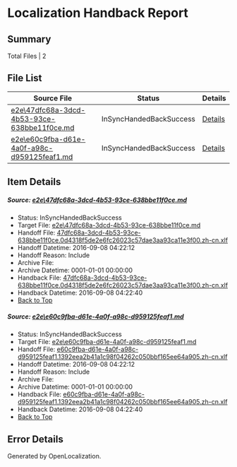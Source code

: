 # <a name='report-top'></a> Localization Handback Report

## Summary
 Total Files | 2

## File List
 Source File | Status | Details 
 ----------- | ------ | ------- 
 [e2e\47dfc68a-3dcd-4b53-93ce-638bbe11f0ce.md](https://github.com/OpenLocalizationTestOrg/ol-test0/blob/77a66e6be5878ed2f7141fd240b7f052693005db/e2e/47dfc68a-3dcd-4b53-93ce-638bbe11f0ce.md) | InSyncHandedBackSuccess | [Details](#65c4511a0a8248c320fabf422ce9a8059d358e4f2)
 [e2e\e60c9fba-d61e-4a0f-a98c-d959125feaf1.md](https://github.com/OpenLocalizationTestOrg/ol-test0/blob/77a66e6be5878ed2f7141fd240b7f052693005db/e2e/e60c9fba-d61e-4a0f-a98c-d959125feaf1.md) | InSyncHandedBackSuccess | [Details](#3dd07ebf8b1013ba460d18c06264d4227038da886)

## Item Details
##### <a name='65c4511a0a8248c320fabf422ce9a8059d358e4f2'></a> Source: [e2e\47dfc68a-3dcd-4b53-93ce-638bbe11f0ce.md](https://github.com/OpenLocalizationTestOrg/ol-test0/blob/77a66e6be5878ed2f7141fd240b7f052693005db/e2e/47dfc68a-3dcd-4b53-93ce-638bbe11f0ce.md)
* Status: InSyncHandedBackSuccess
* Target File: [e2e\47dfc68a-3dcd-4b53-93ce-638bbe11f0ce.md](https://github.com/OpenLocalizationTestOrg/ol-test0-zhcn/blob/c8b0aeabd13df2b3f8e8e431a728e2e7b4964216/e2e/47dfc68a-3dcd-4b53-93ce-638bbe11f0ce.md)
* Handoff File: [47dfc68a-3dcd-4b53-93ce-638bbe11f0ce.0d4318f5de2e6fc26023c57dae3aa93ca11e3f00.zh-cn.xlf](https://github.com/OpenLocalizationTestOrg/ol-test0-handoff/blob/aa9179c4329397aef1e2a19128143b87ff859de2/ol-handoff/OpenLocalizationTestOrg/ol-test0-zhcn/ci/ht/47dfc68a-3dcd-4b53-93ce-638bbe11f0ce.0d4318f5de2e6fc26023c57dae3aa93ca11e3f00.zh-cn.xlf)
* Handoff Datetime: 2016-09-08 04:22:12
* Handoff Reason: Include
* Archive File: 
* Archive Datetime: 0001-01-01 00:00:00
* Handback File: [47dfc68a-3dcd-4b53-93ce-638bbe11f0ce.0d4318f5de2e6fc26023c57dae3aa93ca11e3f00.zh-cn.xlf](https://github.com/OpenLocalizationTestOrg/ol-test0-handback/blob/642c652e5c52613098eaa9445fa02865ac7a3dce/ol-handback/OpenLocalizationTestOrg/ol-test0-zhcn/ci/ht/47dfc68a-3dcd-4b53-93ce-638bbe11f0ce.0d4318f5de2e6fc26023c57dae3aa93ca11e3f00.zh-cn.xlf)
* Handback Datetime: 2016-09-08 04:22:40
* [Back to Top](#report-top)

##### <a name='3dd07ebf8b1013ba460d18c06264d4227038da886'></a> Source: [e2e\e60c9fba-d61e-4a0f-a98c-d959125feaf1.md](https://github.com/OpenLocalizationTestOrg/ol-test0/blob/77a66e6be5878ed2f7141fd240b7f052693005db/e2e/e60c9fba-d61e-4a0f-a98c-d959125feaf1.md)
* Status: InSyncHandedBackSuccess
* Target File: [e2e\e60c9fba-d61e-4a0f-a98c-d959125feaf1.md](https://github.com/OpenLocalizationTestOrg/ol-test0-zhcn/blob/c8b0aeabd13df2b3f8e8e431a728e2e7b4964216/e2e/e60c9fba-d61e-4a0f-a98c-d959125feaf1.md)
* Handoff File: [e60c9fba-d61e-4a0f-a98c-d959125feaf1.1392eea2b41a1c98f04262c050bbf165ee64a905.zh-cn.xlf](https://github.com/OpenLocalizationTestOrg/ol-test0-handoff/blob/aa9179c4329397aef1e2a19128143b87ff859de2/ol-handoff/OpenLocalizationTestOrg/ol-test0-zhcn/ci/ht/e60c9fba-d61e-4a0f-a98c-d959125feaf1.1392eea2b41a1c98f04262c050bbf165ee64a905.zh-cn.xlf)
* Handoff Datetime: 2016-09-08 04:22:12
* Handoff Reason: Include
* Archive File: 
* Archive Datetime: 0001-01-01 00:00:00
* Handback File: [e60c9fba-d61e-4a0f-a98c-d959125feaf1.1392eea2b41a1c98f04262c050bbf165ee64a905.zh-cn.xlf](https://github.com/OpenLocalizationTestOrg/ol-test0-handback/blob/642c652e5c52613098eaa9445fa02865ac7a3dce/ol-handback/OpenLocalizationTestOrg/ol-test0-zhcn/ci/ht/e60c9fba-d61e-4a0f-a98c-d959125feaf1.1392eea2b41a1c98f04262c050bbf165ee64a905.zh-cn.xlf)
* Handback Datetime: 2016-09-08 04:22:40
* [Back to Top](#report-top)


## Error Details

Generated by OpenLocalization.
